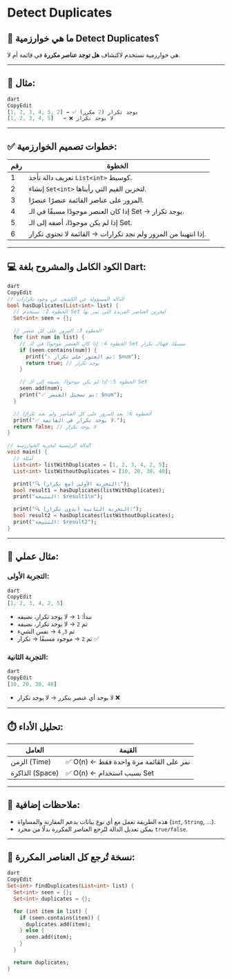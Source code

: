 # Detect Duplicates

## 🧠 ما هي خوارزمية Detect Duplicates؟

هي خوارزمية تستخدم لاكتشاف **هل توجد عناصر مكررة** في قائمة أم لا.

---

## 🎯 مثال:

```dart
dart
CopyEdit
[1, 2, 3, 4, 5, 2] → ✅ يوجد تكرار (2 مكرر)
[1, 2, 3, 4, 5]   → ❌ لا يوجد تكرار

```

---

## ✅ خطوات تصميم الخوارزمية:

| رقم | الخطوة |
| --- | --- |
| 1 | تعريف دالة تأخذ `List<int>` كوسيط. |
| 2 | إنشاء `Set<int>` لتخزين القيم التي رأيناها. |
| 3 | المرور على عناصر القائمة عنصرًا عنصرًا. |
| 4 | إذا كان العنصر موجودًا مسبقًا في الـ Set → يوجد تكرار. |
| 5 | إذا لم يكن موجودًا، أضفه إلى الـ Set. |
| 6 | إذا انتهينا من المرور ولم نجد تكرارات → القائمة لا تحتوي تكرار. |

---

## 💻 الكود الكامل والمشروح بلغة Dart:

```dart
dart
CopyEdit
// الدالة المسؤولة عن الكشف عن وجود تكرارات
bool hasDuplicates(List<int> list) {
  // الخطوة 2: نستخدم Set لتخزين العناصر الفريدة التي نمر بها
  Set<int> seen = {};

  // الخطوة 3: المرور على كل عنصر
  for (int num in list) {
    // الخطوة 4: إذا كان العنصر موجودًا في الـ Set مسبقًا، فهناك تكرار
    if (seen.contains(num)) {
      print("⚠️ تم العثور على تكرار: $num");
      return true; // يوجد تكرار
    }

    // الخطوة 5: إذا لم يكن موجودًا، نضيفه إلى الـ Set
    seen.add(num);
    print("✅ تم تسجيل العنصر: $num");
  }

  // الخطوة 6: بعد المرور على كل العناصر ولم نجد تكرارًا
  print("✅ لا يوجد تكرار في القائمة.");
  return false; // لا يوجد تكرار
}

// الدالة الرئيسية لتجربة الخوارزمية
void main() {
  // أمثلة
  List<int> listWithDuplicates = [1, 2, 3, 4, 2, 5];
  List<int> listWithoutDuplicates = [10, 20, 30, 40];

  print("🔍 التجربة الأولى (مع تكرار):");
  bool result1 = hasDuplicates(listWithDuplicates);
  print("النتيجة: $result1\n");

  print("🔍 التجربة الثانية (بدون تكرار):");
  bool result2 = hasDuplicates(listWithoutDuplicates);
  print("النتيجة: $result2");
}

```

---

## 🧪 مثال عملي:

### التجربة الأولى:

```dart
dart
CopyEdit
[1, 2, 3, 4, 2, 5]

```

- نبدأ: `1` → لا يوجد تكرار، نضيفه
- ثم `2` → لا يوجد تكرار، نضيفه
- ثم `3`, `4` → نفس الشيء
- ثم `2` → موجود مسبقًا → تكرار ✅

### التجربة الثانية:

```dart
dart
CopyEdit
[10, 20, 30, 40]

```

- لا يوجد أي عنصر يتكرر → لا يوجد تكرار ❌

---

## ⏱️ تحليل الأداء:

| العامل | القيمة |
| --- | --- |
| الزمن (Time) | ✅ O(n) ← نمر على القائمة مرة واحدة فقط |
| الذاكرة (Space) | ✅ O(n) ← بسبب استخدام Set |

---

## 📘 ملاحظات إضافية:

- هذه الطريقة تعمل مع أي نوع بيانات يدعم المقارنة والمساواة (`int`, `String`, ...).
- يمكن تعديل الدالة لتُرجع العناصر المكررة بدلًا من مجرد `true/false`.

---

## 🔁 نسخة تُرجع كل العناصر المكررة:

```dart
dart
CopyEdit
Set<int> findDuplicates(List<int> list) {
  Set<int> seen = {};
  Set<int> duplicates = {};

  for (int item in list) {
    if (seen.contains(item)) {
      duplicates.add(item);
    } else {
      seen.add(item);
    }
  }

  return duplicates;
}

```
